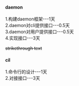 #### daemon
1.构建daemon框架---1天   
2.daemon对cli提供接口---0.5天   
3.daemon对用户提供接口---0.5天    
4.实现接口---3天     

~~strikethrough text~~
#### cil
1.命令行的设计---1天    
2.对接接口---3天    


<!--stackedit_data:
eyJoaXN0b3J5IjpbMTE5NjMxNzc5NiwtMjMzNzkxNDI2LC0zMz
I0NTUzNjNdfQ==
-->